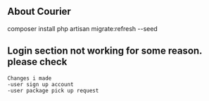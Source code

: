 
## About Courier
composer install
php artisan migrate:refresh --seed


## Login section not working for some reason. please check
  	Changes i made 
	-user sign up account 
	-user package pick up request
